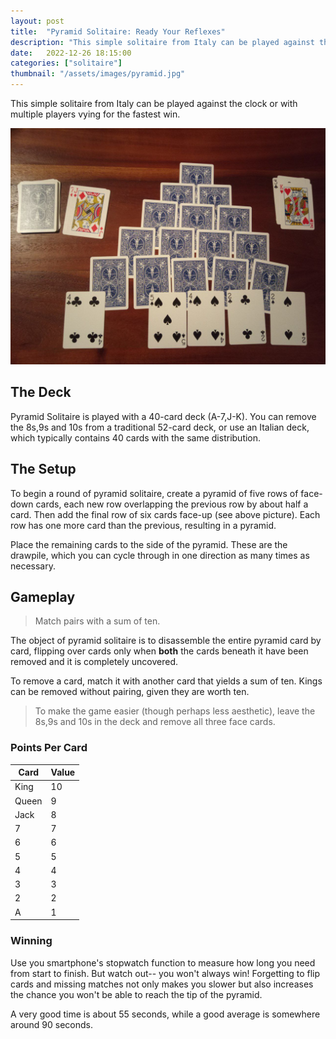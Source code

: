 ```yaml
---
layout: post
title:  "Pyramid Solitaire: Ready Your Reflexes"
description: "This simple solitaire from Italy can be played against the clock or with multiple players vying for the fastest win."
date:   2022-12-26 18:15:00
categories: ["solitaire"]
thumbnail: "/assets/images/pyramid.jpg"
---
```

This simple solitaire from Italy can be played against the clock or with multiple players vying for the fastest win.

![](/assets/images/pyramid.jpg)

## The Deck
Pyramid Solitaire is played with a 40-card deck (A-7,J-K). You can remove the 8s,9s and 10s from a traditional 52-card deck, or use an Italian deck, which typically contains 40 cards with the same distribution.

## The Setup
To begin a round of pyramid solitaire, create a pyramid of five rows of face-down cards, each new row overlapping the previous row by about half a card. Then add the final row of six cards face-up (see above picture). Each row has one more card than the previous, resulting in a pyramid.

Place the remaining cards to the side of the pyramid. These are the drawpile, which you can cycle through in one direction as many times as necessary.

## Gameplay
> Match pairs with a sum of ten.

The object of pyramid solitaire is to disassemble the entire pyramid card by card, flipping over cards only when __both__ the cards beneath it have been removed and it is completely uncovered.

To remove a card, match it with another card that yields a sum of ten. Kings can be removed without pairing, given they are worth ten.

> To make the game easier (though perhaps less aesthetic), leave the 8s,9s and 10s in the deck and remove all three face cards.

### Points Per Card

| Card | Value |
| ---- | ----- |
| King | 10    |
| Queen | 9     |
| Jack | 8     |
| 7    | 7     |
| 6    | 6     |
| 5    | 5     |
| 4    | 4     |
| 3    | 3     |
| 2    | 2     |
| A    | 1     |

### Winning
Use you smartphone's stopwatch function to measure how long you need from start to finish. But watch out-- you won't always win! Forgetting to flip cards and missing matches not only makes you slower but also increases the chance you won't be able to reach the tip of the pyramid.

A very good time is about 55 seconds, while a good average is somewhere around 90 seconds.


